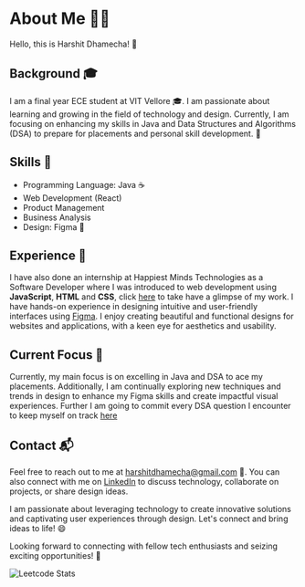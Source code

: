 # About Me 👩‍💻

Hello, this is Harshit Dhamecha! 👋

## Background 🎓

I am a final year ECE student at VIT Vellore 🎓. I am passionate about learning and growing in the field of technology and design. Currently, I am focusing on enhancing my skills in Java and Data Structures and Algorithms (DSA) to prepare for placements and personal skill development. 💪

## Skills 🚀

- Programming Language: Java ☕
- Web Development (React)
- Product Management
- Business Analysis
- Design: Figma 🎨

## Experience 💼
I have also done an internship at Happiest Minds Technologies as a Software Developer where I was introduced to web development using **JavaScript**, **HTML** and **CSS**, click [here](https://github.com/harshitdhamecha/ProjectWork_HM) to take have a glimpse of my work.
I have hands-on experience in designing intuitive and user-friendly interfaces using [Figma](https://www.figma.com/). I enjoy creating beautiful and functional designs for websites and applications, with a keen eye for aesthetics and usability.


## Current Focus 🎯

Currently, my main focus is on excelling in Java and DSA to ace my placements. Additionally, I am continually exploring new techniques and trends in design to enhance my Figma skills and create impactful visual experiences.
Further I am going to commit every DSA question I encounter to keep myself on track [here](https://github.com/harshitdhamecha/DSA_practice)

## Contact 📬

Feel free to reach out to me at harshitdhamecha@gmail.com 📧. You can also connect with me on [LinkedIn](https://www.linkedin.com/in/harshitrajeshdhamecha/) to discuss technology, collaborate on projects, or share design ideas.

I am passionate about leveraging technology to create innovative solutions and captivating user experiences through design. Let's connect and bring ideas to life! 😄

Looking forward to connecting with fellow tech enthusiasts and seizing exciting opportunities! 🌟

![Leetcode Stats](https://leetcard.jacoblin.cool/harshitdhamecha)
